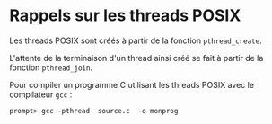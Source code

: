 # Rappels sur les threads POSIX

Les threads POSIX sont créés à partir de la fonction `pthread_create`.

L'attente de la terminaison d'un thread ainsi créé se fait à partir de la fonction `pthread_join`.

Pour compiler un programme C utilisant les threads POSIX avec le compilateur `gcc` :
```
prompt> gcc -pthread  source.c  -o monprog
```

